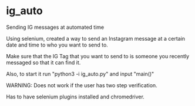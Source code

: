 # ig_auto
Sending IG messages at automated time 

Using selenium, created a way to send an Instagram message at a certain date and time to who you want to send to.



Make sure that the IG Tag that you want to send to is someone you recently messaged so that it can find it.

Also, to start it run "python3 -i ig_auto.py" and input "main()"

WARNING:
Does not work if the user has two step verification.

Has to have selenium plugins installed and chromedriver. 
